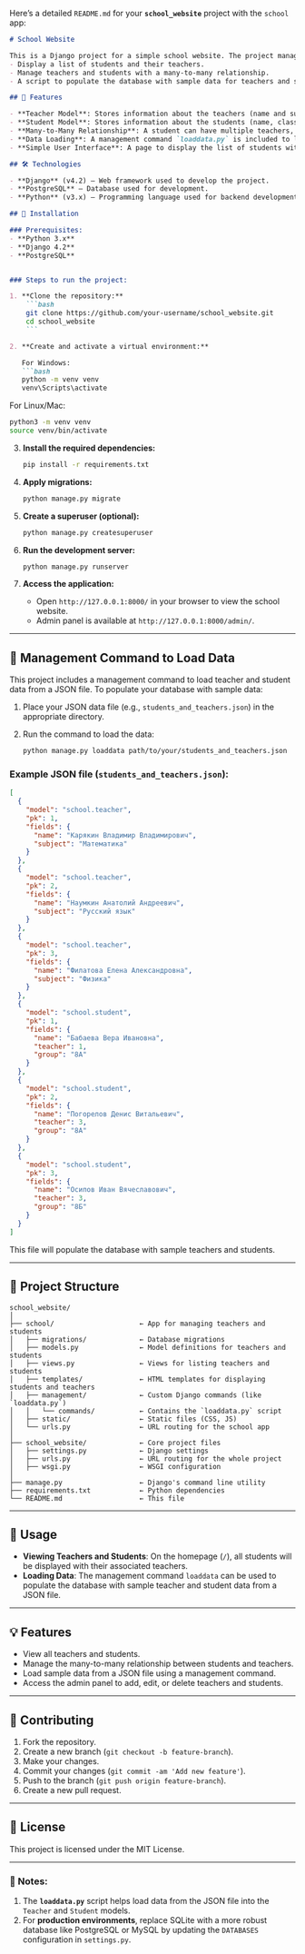 Here’s a detailed `README.md` for your **`school_website`** project with the `school` app:

````markdown
# School Website

This is a Django project for a simple school website. The project manages teachers and students, allowing the following functionalities:
- Display a list of students and their teachers.
- Manage teachers and students with a many-to-many relationship.
- A script to populate the database with sample data for teachers and students from a JSON file.

## 📝 Features

- **Teacher Model**: Stores information about the teachers (name and subject).
- **Student Model**: Stores information about the students (name, class, and associated teachers).
- **Many-to-Many Relationship**: A student can have multiple teachers, and a teacher can have multiple students.
- **Data Loading**: A management command `loaddata.py` is included to load data from a JSON file into the database for teachers and students.
- **Simple User Interface**: A page to display the list of students with their respective teachers.

## 🛠 Technologies

- **Django** (v4.2) — Web framework used to develop the project.
- **PostgreSQL** — Database used for development.
- **Python** (v3.x) — Programming language used for backend development.

## 🚀 Installation

### Prerequisites:
- **Python 3.x** 
- **Django 4.2**
- **PostgreSQL**


### Steps to run the project:

1. **Clone the repository:**
    ```bash
    git clone https://github.com/your-username/school_website.git
    cd school_website
    ```

2. **Create and activate a virtual environment:**

   For Windows:
   ```bash
   python -m venv venv
   venv\Scripts\activate
````

For Linux/Mac:

```bash
python3 -m venv venv
source venv/bin/activate
```

3. **Install the required dependencies:**

   ```bash
   pip install -r requirements.txt
   ```

4. **Apply migrations:**

   ```bash
   python manage.py migrate
   ```

5. **Create a superuser (optional):**

   ```bash
   python manage.py createsuperuser
   ```

6. **Run the development server:**

   ```bash
   python manage.py runserver
   ```

7. **Access the application:**

   * Open `http://127.0.0.1:8000/` in your browser to view the school website.
   * Admin panel is available at `http://127.0.0.1:8000/admin/`.

---

## 💾 Management Command to Load Data

This project includes a management command to load teacher and student data from a JSON file. To populate your database with sample data:

1. Place your JSON data file (e.g., `students_and_teachers.json`) in the appropriate directory.

2. Run the command to load the data:

   ```bash
   python manage.py loaddata path/to/your/students_and_teachers.json
   ```

### Example JSON file (`students_and_teachers.json`):

```json
[
  {
    "model": "school.teacher",
    "pk": 1,
    "fields": {
      "name": "Карякин Владимир Владимирович",
      "subject": "Математика"
    }
  },
  {
    "model": "school.teacher",
    "pk": 2,
    "fields": {
      "name": "Наумкин Анатолий Андреевич",
      "subject": "Русский язык"
    }
  },
  {
    "model": "school.teacher",
    "pk": 3,
    "fields": {
      "name": "Филатова Елена Александровна",
      "subject": "Физика"
    }
  },
  {
    "model": "school.student",
    "pk": 1,
    "fields": {
      "name": "Бабаева Вера Ивановна",
      "teacher": 1,
      "group": "8А"
    }
  },
  {
    "model": "school.student",
    "pk": 2,
    "fields": {
      "name": "Погорелов Денис Витальевич",
      "teacher": 3,
      "group": "8А"
    }
  },
  {
    "model": "school.student",
    "pk": 3,
    "fields": {
      "name": "Осипов Иван Вячеславович",
      "teacher": 3,
      "group": "8Б"
    }
  }
]
```

This file will populate the database with sample teachers and students.

---

## 📂 Project Structure

```
school_website/
│
├── school/                     ← App for managing teachers and students
│   ├── migrations/             ← Database migrations
│   ├── models.py               ← Model definitions for teachers and students
│   ├── views.py                ← Views for listing teachers and students
│   ├── templates/              ← HTML templates for displaying students and teachers
│   ├── management/             ← Custom Django commands (like `loaddata.py`)
│   │   └── commands/           ← Contains the `loaddata.py` script
│   ├── static/                 ← Static files (CSS, JS)
│   └── urls.py                 ← URL routing for the school app
│
├── school_website/             ← Core project files
│   ├── settings.py             ← Django settings
│   ├── urls.py                 ← URL routing for the whole project
│   ├── wsgi.py                 ← WSGI configuration
│
├── manage.py                   ← Django's command line utility
├── requirements.txt            ← Python dependencies
└── README.md                   ← This file
```

---

## 📝 Usage

* **Viewing Teachers and Students**: On the homepage (`/`), all students will be displayed with their associated teachers.
* **Loading Data**: The management command `loaddata` can be used to populate the database with sample teacher and student data from a JSON file.

---

## 💡 Features

* View all teachers and students.
* Manage the many-to-many relationship between students and teachers.
* Load sample data from a JSON file using a management command.
* Access the admin panel to add, edit, or delete teachers and students.

---

## 💬 Contributing

1. Fork the repository.
2. Create a new branch (`git checkout -b feature-branch`).
3. Make your changes.
4. Commit your changes (`git commit -am 'Add new feature'`).
5. Push to the branch (`git push origin feature-branch`).
6. Create a new pull request.

---

## 📜 License

This project is licensed under the MIT License.

---

### 📌 Notes:

1. The **`loaddata.py`** script helps load data from the JSON file into the `Teacher` and `Student` models.
2. For **production environments**, replace SQLite with a more robust database like PostgreSQL or MySQL by updating the `DATABASES` configuration in `settings.py`.
